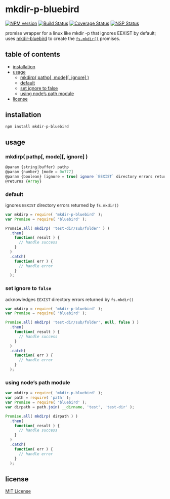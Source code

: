 # mkdir-p-bluebird
[![NPM version][npm-image]][npm-url] [![Build Status][travis-image]][travis-url] [![Coverage Status][coveralls-image]][coveralls-url] [![NSP Status][nsp-image]][nsp-url]

promise wrapper for a linux like mkdir -p that ignores EEXIST by default; uses [mkdir-bluebird][mkdir-bluebird-url] to create the [`fs.mkdir()`][fs-mkdir] promises.

## table of contents
* [installation](#installation)
* [usage](#usage)
    * [mkdirp( pathp[, mode][, ignore] )](#mkdirp-pathp-mode-ignore-)
    * [default](#default)
    * [set ignore to false](#set-ignore-to-false)
    * [using node’s path module](#using-nodes-path-module)
* [license](#license)

## installation
```javascript
npm install mkdir-p-bluebird
```

## usage
### mkdirp( pathp[, mode][, ignore] )
```javascript
@param {string|buffer} pathp
@param {number} [mode = 0o777]
@param {boolean} [ignore = true] ignore `EEXIST` directory errors returned by `fs.mkdir()`
@returns {Array}
```

### default
ignores `EEXIST` directory errors returned by `fs.mkdir()`
```javascript
var mkdirp = require( 'mkdir-p-bluebird' );
var Promise = require( 'bluebird' );

Promsie.all( mkdirp( 'test-dir/sub/folder' ) )
  .then(
    function( result ) {
      // handle success
    }
  )
  .catch(
    function( err ) {
      // handle error
    }
  );
```

### set ignore to `false`
acknowledges `EEXIST` directory errors returned by `fs.mkdir()`
```javascript
var mkdirp = require( 'mkdir-p-bluebird' );
var Promise = require( 'bluebird' );

Promise.all( mkdirp( 'test-dir/sub/folder', null, false ) )
  .then(
    function( result ) {
      // handle success
    }
  )
  .catch(
    function( err ) {
      // handle error
    }
  );
```

### using node’s path module
```javascript
var mkdirp = require( 'mkdir-p-bluebird' );
var path = require( 'path' );
var Promise = require( 'bluebird' );
var dirpath = path.join( __dirname, 'test', 'test-dir' );

Promise.all( mkdirp( dirpath ) )
  .then(
    function( result ) {
      // handle success
    }
  )
  .catch(
    function( err ) {
      // handle error
    }
  );
```

## license
[MIT License][mit-license]

[bluebird]: https://www.npmjs.com/package/bluebird
[coveralls-image]: https://coveralls.io/repos/github/dan-nl/mkdir-bluebird/badge.svg?branch=master
[coveralls-url]: https://coveralls.io/github/dan-nl/mkdir-bluebird?branch=master
[fs-mkdir]: https://nodejs.org/api/fs.html#fs_fs_mkdir_path_mode_callback
[mit-license]: https://raw.githubusercontent.com/dan-nl/mkdir-p-bluebird/master/license.txt
[mkdir-bluebird-url]: https://www.npmjs.com/package/mkdir-bluebird
[npm-image]: https://img.shields.io/npm/v/mkdir-p-bluebird.svg
[npm-url]: https://www.npmjs.com/package/mkdir-p-bluebird
[nsp-image]: https://nodesecurity.io/orgs/githubdan-nl/projects/3c923e3f-b2bd-49c0-8dcd-47a13b2c31cb/badge
[nsp-url]: https://nodesecurity.io/orgs/githubdan-nl/projects/3c923e3f-b2bd-49c0-8dcd-47a13b2c31cb
[travis-image]: https://travis-ci.org/dan-nl/mkdir-p-bluebird.svg?branch=master
[travis-url]: https://travis-ci.org/dan-nl/mkdir-p-bluebird
